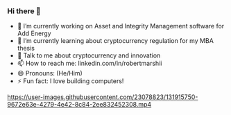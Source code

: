 ### Hi there 👋

- 🔭 I’m currently working on Asset and Integrity Management software for Add Energy 
- 🌱 I’m currently learning about cryptocurrency regulation for my MBA thesis
- 💬 Talk to me about cryptocurrency and innovation
- 📫 How to reach me: linkedin.com/in/robertmarshii
- 😄 Pronouns: (He/Him)
- ⚡ Fun fact: I love building computers!

https://user-images.githubusercontent.com/23078823/131915750-9672e63e-4279-4e42-8c84-2ee832452308.mp4

<!--
**robertmarshii/robertmarshii** is a ✨ _special_ ✨ repository because its `README.md` (this file) appears on your GitHub profile.

Here are some ideas to get you started:

- 🔭 I’m currently working on ... 
- 🌱 I’m currently learning ...
- 👯 I’m looking to collaborate on ...
- 🤔 I’m looking for help with ...
- 💬 Ask me about ...
- 📫 How to reach me: ...
- 😄 Pronouns: ...
- ⚡ Fun fact: ...
-->
